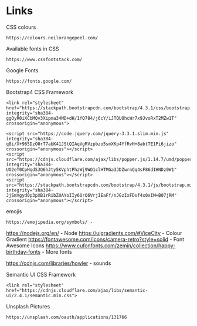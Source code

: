 # Links

CSS colours

```https://colours.neilorangepeel.com/``` 

Available fonts in CSS 

```
https://www.cssfontstack.com/ 
```

Google Fonts

```
https://fonts.google.com/ 
```

Bootstrap4 CSS Framework

```
<link rel="stylesheet" href="https://stackpath.bootstrapcdn.com/bootstrap/4.3.1/css/bootstrap.min.css" integrity="sha384-ggOyR0iXCbMQv3Xipma34MD+dH/1fQ784/j6cY/iJTQUOhcWr7x9JvoRxT2MZw1T" crossorigin="anonymous">

<script src="https://code.jquery.com/jquery-3.3.1.slim.min.js" integrity="sha384-q8i/X+965DzO0rT7abK41JStQIAqVgRVzpbzo5smXKp4YfRvH+8abtTE1Pi6jizo" crossorigin="anonymous"></script>
<script src="https://cdnjs.cloudflare.com/ajax/libs/popper.js/1.14.7/umd/popper.min.js" integrity="sha384-UO2eT0CpHqdSJQ6hJty5KVphtPhzWj9WO1clHTMGa3JDZwrnQq4sF86dIHNDz0W1" crossorigin="anonymous"></script>
<script src="https://stackpath.bootstrapcdn.com/bootstrap/4.3.1/js/bootstrap.min.js" integrity="sha384-JjSmVgyd0p3pXB1rRibZUAYoIIy6OrQ6VrjIEaFf/nJGzIxFDsf4x0xIM+B07jRM" crossorigin="anonymous"></script>
```

emojis

```
https://emojipedia.org/symbols/ - 
```

https://nodejs.org/en/ - Node
https://uigradients.com/#ViceCity - Colour Gradient 
https://fontawesome.com/icons/camera-retro?style=solid - Font Awesome Icons
https://www.cufonfonts.com/zemin/collection/happy-birthday-fonts - More fonts

https://cdnjs.com/libraries/howler - sounds

Semantic UI CSS Framework

```
<link rel="stylesheet" href="https://cdnjs.cloudflare.com/ajax/libs/semantic-ui/2.4.1/semantic.min.css">
```
Unsplash Pictures

```
https://unsplash.com/oauth/applications/131766
```
